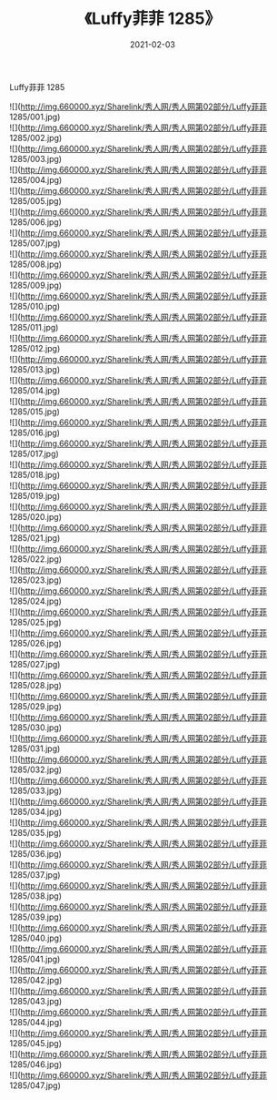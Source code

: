 ﻿---
layout: post
title:  《Luffy菲菲 1285》
date:   2021-02-03
img: http://img.660000.xyz/Sharelink/秀人网/秀人网第02部分/Luffy菲菲 1285/000.jpg
categories: [美女, 清纯, 唯美]
---

Luffy菲菲 1285

  ![](http://img.660000.xyz/Sharelink/秀人网/秀人网第02部分/Luffy菲菲 1285/001.jpg) <br> ![](http://img.660000.xyz/Sharelink/秀人网/秀人网第02部分/Luffy菲菲 1285/002.jpg) <br> ![](http://img.660000.xyz/Sharelink/秀人网/秀人网第02部分/Luffy菲菲 1285/003.jpg) <br> ![](http://img.660000.xyz/Sharelink/秀人网/秀人网第02部分/Luffy菲菲 1285/004.jpg) <br> ![](http://img.660000.xyz/Sharelink/秀人网/秀人网第02部分/Luffy菲菲 1285/005.jpg) <br> ![](http://img.660000.xyz/Sharelink/秀人网/秀人网第02部分/Luffy菲菲 1285/006.jpg) <br> ![](http://img.660000.xyz/Sharelink/秀人网/秀人网第02部分/Luffy菲菲 1285/007.jpg) <br> ![](http://img.660000.xyz/Sharelink/秀人网/秀人网第02部分/Luffy菲菲 1285/008.jpg) <br> ![](http://img.660000.xyz/Sharelink/秀人网/秀人网第02部分/Luffy菲菲 1285/009.jpg) <br> ![](http://img.660000.xyz/Sharelink/秀人网/秀人网第02部分/Luffy菲菲 1285/010.jpg) <br> ![](http://img.660000.xyz/Sharelink/秀人网/秀人网第02部分/Luffy菲菲 1285/011.jpg) <br> ![](http://img.660000.xyz/Sharelink/秀人网/秀人网第02部分/Luffy菲菲 1285/012.jpg) <br> ![](http://img.660000.xyz/Sharelink/秀人网/秀人网第02部分/Luffy菲菲 1285/013.jpg) <br> ![](http://img.660000.xyz/Sharelink/秀人网/秀人网第02部分/Luffy菲菲 1285/014.jpg) <br> ![](http://img.660000.xyz/Sharelink/秀人网/秀人网第02部分/Luffy菲菲 1285/015.jpg) <br> ![](http://img.660000.xyz/Sharelink/秀人网/秀人网第02部分/Luffy菲菲 1285/016.jpg) <br> ![](http://img.660000.xyz/Sharelink/秀人网/秀人网第02部分/Luffy菲菲 1285/017.jpg) <br> ![](http://img.660000.xyz/Sharelink/秀人网/秀人网第02部分/Luffy菲菲 1285/018.jpg) <br> ![](http://img.660000.xyz/Sharelink/秀人网/秀人网第02部分/Luffy菲菲 1285/019.jpg) <br> ![](http://img.660000.xyz/Sharelink/秀人网/秀人网第02部分/Luffy菲菲 1285/020.jpg) <br> ![](http://img.660000.xyz/Sharelink/秀人网/秀人网第02部分/Luffy菲菲 1285/021.jpg) <br> ![](http://img.660000.xyz/Sharelink/秀人网/秀人网第02部分/Luffy菲菲 1285/022.jpg) <br> ![](http://img.660000.xyz/Sharelink/秀人网/秀人网第02部分/Luffy菲菲 1285/023.jpg) <br> ![](http://img.660000.xyz/Sharelink/秀人网/秀人网第02部分/Luffy菲菲 1285/024.jpg) <br> ![](http://img.660000.xyz/Sharelink/秀人网/秀人网第02部分/Luffy菲菲 1285/025.jpg) <br> ![](http://img.660000.xyz/Sharelink/秀人网/秀人网第02部分/Luffy菲菲 1285/026.jpg) <br> ![](http://img.660000.xyz/Sharelink/秀人网/秀人网第02部分/Luffy菲菲 1285/027.jpg) <br> ![](http://img.660000.xyz/Sharelink/秀人网/秀人网第02部分/Luffy菲菲 1285/028.jpg) <br> ![](http://img.660000.xyz/Sharelink/秀人网/秀人网第02部分/Luffy菲菲 1285/029.jpg) <br> ![](http://img.660000.xyz/Sharelink/秀人网/秀人网第02部分/Luffy菲菲 1285/030.jpg) <br> ![](http://img.660000.xyz/Sharelink/秀人网/秀人网第02部分/Luffy菲菲 1285/031.jpg) <br> ![](http://img.660000.xyz/Sharelink/秀人网/秀人网第02部分/Luffy菲菲 1285/032.jpg) <br> ![](http://img.660000.xyz/Sharelink/秀人网/秀人网第02部分/Luffy菲菲 1285/033.jpg) <br> ![](http://img.660000.xyz/Sharelink/秀人网/秀人网第02部分/Luffy菲菲 1285/034.jpg) <br> ![](http://img.660000.xyz/Sharelink/秀人网/秀人网第02部分/Luffy菲菲 1285/035.jpg) <br> ![](http://img.660000.xyz/Sharelink/秀人网/秀人网第02部分/Luffy菲菲 1285/036.jpg) <br> ![](http://img.660000.xyz/Sharelink/秀人网/秀人网第02部分/Luffy菲菲 1285/037.jpg) <br> ![](http://img.660000.xyz/Sharelink/秀人网/秀人网第02部分/Luffy菲菲 1285/038.jpg) <br> ![](http://img.660000.xyz/Sharelink/秀人网/秀人网第02部分/Luffy菲菲 1285/039.jpg) <br> ![](http://img.660000.xyz/Sharelink/秀人网/秀人网第02部分/Luffy菲菲 1285/040.jpg) <br> ![](http://img.660000.xyz/Sharelink/秀人网/秀人网第02部分/Luffy菲菲 1285/041.jpg) <br> ![](http://img.660000.xyz/Sharelink/秀人网/秀人网第02部分/Luffy菲菲 1285/042.jpg) <br> ![](http://img.660000.xyz/Sharelink/秀人网/秀人网第02部分/Luffy菲菲 1285/043.jpg) <br> ![](http://img.660000.xyz/Sharelink/秀人网/秀人网第02部分/Luffy菲菲 1285/044.jpg) <br> ![](http://img.660000.xyz/Sharelink/秀人网/秀人网第02部分/Luffy菲菲 1285/045.jpg) <br> ![](http://img.660000.xyz/Sharelink/秀人网/秀人网第02部分/Luffy菲菲 1285/046.jpg) <br> ![](http://img.660000.xyz/Sharelink/秀人网/秀人网第02部分/Luffy菲菲 1285/047.jpg) <br>